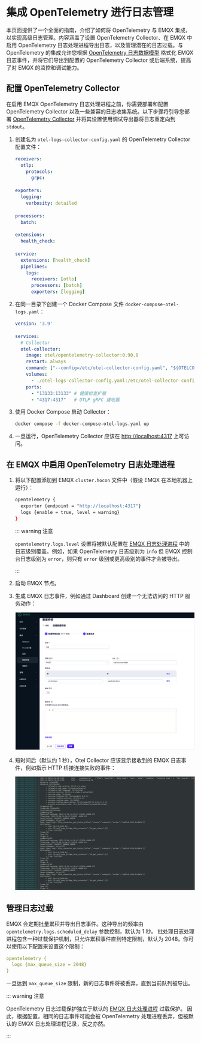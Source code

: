 # 集成 OpenTelemetry 进行日志管理

本页面提供了一个全面的指南，介绍了如何将 OpenTelemetry 与 EMQX 集成，以实现高级日志管理。内容涵盖了设置 OpenTelemetry Collector、在 EMQX 中启用 OpenTelemetry 日志处理进程导出日志，以及管理潜在的日志过载。与 OpenTelemetry 的集成允许您根据 [OpenTelemetry 日志数据模型](https://opentelemetry.io/docs/specs/otel/logs/data-model/) 格式化 EMQX 日志事件，并将它们导出到配置的 OpenTelemetry Collector 或后端系统，提高了对 EMQX 的监控和调试能力。

## 配置 OpenTelemetry Collector

在启用 EMQX OpenTelemetry 日志处理进程之前，你需要部署和配置 OpenTelemetry Collector 以及一些兼容的日志收集系统。以下步骤将引导您部署 [OpenTelemetry Collector](https://opentelemetry.io/docs/collector/getting-started) 并将其设置使用调试导出器将日志重定向到 `stdout`。

1. 创建名为 `otel-logs-collector-config.yaml` 的 OpenTelemetry Collector 配置文件：

   ```yaml
   receivers:
     otlp:
       protocols:
         grpc:
   
   exporters:
     logging:
       verbosity: detailed
   
   processors:
     batch:
   
   extensions:
     health_check:
   
   service:
     extensions: [health_check]
     pipelines:
       logs:
         receivers: [otlp]
         processors: [batch]
         exporters: [logging]
   ```
   
2. 在同一目录下创建一个 Docker Compose 文件 `docker-compose-otel-logs.yaml`：

   ```yaml
   version: '3.9'
   
   services:
     # Collector
     otel-collector:
       image: otel/opentelemetry-collector:0.90.0
       restart: always
       command: ["--config=/etc/otel-collector-config.yaml", "${OTELCOL_ARGS}"]
       volumes:
         - ./otel-logs-collector-config.yaml:/etc/otel-collector-config.yaml
       ports:
         - "13133:13133" # 健康检查扩展
         - "4317:4317"   # OTLP gRPC 接收器
   ```
   
3. 使用 Docker Compose 启动 Collector：

   ```bash
   docker compose -f docker-compose-otel-logs.yaml up
   ```
   
4. 一旦运行，OpenTelemetry Collector 应该在 [http://localhost:4317](http://localhost:4317/) 上可访问。

## 在 EMQX 中启用 OpenTelemetry 日志处理进程

1. 将以下配置添加到 EMQX `cluster.hocon` 文件中（假设 EMQX 在本地机器上运行）：

   ```bash
   opentelemetry {
     exporter {endpoint = "http://localhost:4317"}
     logs {enable = true, level = warning}
   }
   ```
   
   ::: warning 注意
   
   `opentelemetry.logs.level` 设置将被默认配置在 [EMQX 日志处理进程](../../observability/log.md) 中的日志级别覆盖。例如，如果 OpenTelemetry 日志级别为 `info` 但 EMQX 控制台日志级别为 `error`，则只有 `error` 级别或更高级别的事件才会被导出。
   
   :::
   
2. 启动 EMQX 节点。

3. 生成 EMQX 日志事件，例如通过 Dashboard 创建一个无法访问的 HTTP 服务动作：

   <img src="./assets/otel-logs-bridge-example-zh.png" alt="Otel-logs-HTTP-bridge-example" style="zoom:67%;" />

4. 短时间后（默认约 1 秒），Otel Collector 应该显示接收到的 EMQX 日志事件，例如指示 HTTP 桥接连接失败的事件：

   ![Otel-collector-logs-debug-output](./assets/otel-collector-logs-debug-output.png)

## 管理日志过载

EMQX 会定期批量累积并导出日志事件。这种导出的频率由 `opentelemetry.logs.scheduled_delay` 参数控制，默认为 1 秒。 批处理日志处理进程包含一种过载保护机制，只允许累积事件直到特定限制，默认为 2048。你可以使用以下配置来设置这个限制：

```yaml
opentelemetry {
  logs {max_queue_size = 2048}
}
```

一旦达到 `max_queue_size` 限制，新的日志事件将被丢弃，直到当前队列被导出。

::: warning 注意

OpenTelemetry 日志过载保护独立于默认的 [EMQX 日志处理进程](../../observability/log.md) 过载保护。 因此，根据配置，相同的日志事件可能会被 OpenTelemetry 处理进程丢弃，但被默认的 EMQX 日志处理进程记录，反之亦然。 

:::